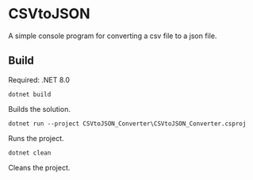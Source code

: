 # CSVtoJSON

A simple console program for converting a csv file to a json file.


## Build

Required: .NET 8.0

```
dotnet build
```
Builds the solution.

```
dotnet run --project CSVtoJSON_Converter\CSVtoJSON_Converter.csproj
```
Runs the project.

```
dotnet clean
```
Cleans the project.